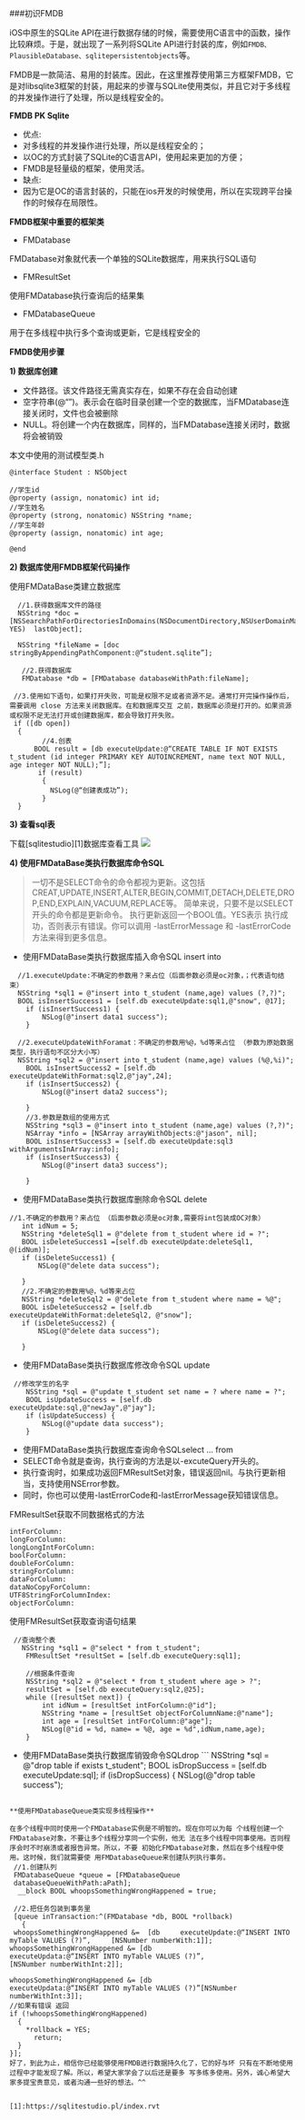 ###初识FMDB

iOS中原生的SQLite API在进行数据存储的时候，需要使用C语言中的函数，操作比较麻烦。于是，就出现了一系列将SQLite API进行封装的库，例如`FMDB、PlausibleDatabase、sqlitepersistentobjects`等。

FMDB是一款简洁、易用的封装库。因此，在这里推荐使用第三方框架FMDB，它是对libsqlite3框架的封装，用起来的步骤与SQLite使用类似，并且它对于多线程的并发操作进行了处理，所以是线程安全的。

**FMDB PK Sqlite**

- 优点:
 - 对多线程的并发操作进行处理，所以是线程安全的；
 - 以OC的方式封装了SQLite的C语言API，使用起来更加的方便；
 - FMDB是轻量级的框架，使用灵活。
- 缺点:
 - 因为它是OC的语言封装的，只能在ios开发的时候使用，所以在实现跨平台操作的时候存在局限性。
 
**FMDB框架中重要的框架类**

- FMDatabase

 FMDatabase对象就代表一个单独的SQLite数据库，用来执行SQL语句
- FMResultSet

 使用FMDatabase执行查询后的结果集
- FMDatabaseQueue

 用于在多线程中执行多个查询或更新，它是线程安全的
 
 
**FMDB使用步骤**

**1) 数据库创建**

- 文件路径。该文件路径无需真实存在，如果不存在会自动创建
- 空字符串(@“”)。表示会在临时目录创建一个空的数据库，当FMDatabase连接关闭时，文件也会被删除
- NULL。将创建一个内在数据库，同样的，当FMDatabase连接关闭时，数据将会被销毁

本文中使用的测试模型类.h
```
@interface Student : NSObject

//学生id
@property (assign, nonatomic) int id;
//学生姓名
@property (strong, nonatomic) NSString *name;
//学生年龄
@property (assign, nonatomic) int age;

@end
```

**2) 数据库使用FMDB框架代码操作**

使用FMDataBase类建立数据库
```
  //1.获得数据库文件的路径
  NSString *doc =[NSSearchPathForDirectoriesInDomains(NSDocumentDirectory,NSUserDomainMask, YES)  lastObject];                  

  NSString *fileName = [doc stringByAppendingPathComponent:@“student.sqlite”];

   //2.获得数据库
   FMDatabase *db = [FMDatabase databaseWithPath:fileName];

 //3.使用如下语句，如果打开失败，可能是权限不足或者资源不足。通常打开完操作操作后，需要调用 close 方法来关闭数据库。在和数据库交互 之前，数据库必须是打开的。如果资源或权限不足无法打开或创建数据库，都会导致打开失败。
 if ([db open])
  {
        //4.创表
      BOOL result = [db executeUpdate:@“CREATE TABLE IF NOT EXISTS t_student (id integer PRIMARY KEY AUTOINCREMENT, name text NOT NULL, age integer NOT NULL);”];
       if (result)
        {
          NSLog(@“创建表成功”);
        }
  }
  ```
**3) 查看sql表**

下载[sqlitestudio][1]数据库查看工具
![](/assets/pic22-1.png)


**4) 使用FMDataBase类执行数据库命令SQL**

>一切不是SELECT命令的命令都视为更新。这包括 CREAT,UPDATE,INSERT,ALTER,BEGIN,COMMIT,DETACH,DELETE,DROP,END,EXPLAIN,VACUUM,REPLACE等。
简单来说，只要不是以SELECT开头的命令都是更新命令。
执行更新返回一个BOOL值。YES表示 执行成功，否则表示有错误。你可以调用 -lastErrorMessage 和 -lastErrorCode方法来得到更多信息。

- 使用FMDataBase类执行数据库插入命令SQL insert into 
```
  //1.executeUpdate:不确定的参数用？来占位（后面参数必须是oc对象，；代表语句结束）
  NSString *sql1 = @"insert into t_student (name,age) values (?,?)";
  BOOL isInsertSuccess1 = [self.db executeUpdate:sql1,@"snow", @17];
    if (isInsertSuccess1) {
        NSLog(@"insert data1 success");
    }
    
  //2.executeUpdateWithForamat：不确定的参数用%@，%d等来占位 （参数为原始数据类型，执行语句不区分大小写）
  NSString *sql2 = @"insert into t_student (name,age) values (%@,%i)";
    BOOL isInsertSuccess2 = [self.db executeUpdateWithFormat:sql2,@"jay",24];
    if (isInsertSuccess2) {
        NSLog(@"insert data2 success");

    }
    //3.参数是数组的使用方式
    NSString *sql3 = @"insert into t_student (name,age) values (?,?)";
    NSArray *info = [NSArray arrayWithObjects:@"jason", nil];
    BOOL isInsertSuccess3 = [self.db executeUpdate:sql3 withArgumentsInArray:info];
    if (isInsertSuccess3) {
        NSLog(@"insert data3 success");
        
    }
```
- 使用FMDataBase类执行数据库删除命令SQL delete
 
 ```
 //1.不确定的参数用？来占位 （后面参数必须是oc对象,需要将int包装成OC对象）
    int idNum = 5;
    NSString *deleteSql1 = @"delete from t_student where id = ?";
    BOOL isDeleteSuccess1 =[self.db executeUpdate:deleteSql1, @(idNum)];
    if (isDeleteSuccess1) {
        NSLog(@"delete data success");
        
    }
    //2.不确定的参数用%@，%d等来占位
    NSString *deleteSql2 = @"delete from t_student where name = %@";
    BOOL isDeleteSuccess2 = [self.db executeUpdateWithFormat:deleteSql2, @"snow"];
    if (isDeleteSuccess2) {
        NSLog(@"delete data success");
        
    }
```
- 使用FMDataBase类执行数据库修改命令SQL update
```
 //修改学生的名字
    NSString *sql = @"update t_student set name = ? where name = ?";
    BOOL isUpdateSuccess = [self.db executeUpdate:sql,@"newJay",@"jay"];
    if (isUpdateSuccess) {
        NSLog(@"update data success");
    }
```

- 使用FMDataBase类执行数据库查询命令SQLselect ... from
 - SELECT命令就是查询，执行查询的方法是以-excuteQuery开头的。
 - 执行查询时，如果成功返回FMResultSet对象，错误返回nil。与执行更新相当，支持使用NSError参数。
 - 同时，你也可以使用-lastErrorCode和-lastErrorMessage获知错误信息。

 FMResultSet获取不同数据格式的方法
 ```
intForColumn:
longForColumn:
longLongIntForColumn:
boolForColumn:
doubleForColumn:
stringForColumn:
dataForColumn:
dataNoCopyForColumn:
UTF8StringForColumnIndex:
objectForColumn:
```
使用FMResultSet获取查询语句结果
```
 //查询整个表
   NSString *sql1 = @"select * from t_student";
    FMResultSet *resultSet = [self.db executeQuery:sql1];
    
    //根据条件查询
    NSString *sql2 = @"select * from t_student where age > ?";
    resultSet = [self.db executeQuery:sql2,@25];
    while ([resultSet next]) {
        int idNum = [resultSet intForColumn:@"id"];
        NSString *name = [resultSet objectForColumnName:@"name"];
        int age = [resultSet intForColumn:@"age"];
        NSLog(@"id = %d, name= = %@, age = %d",idNum,name,age);
    }
```
- 使用FMDataBase类执行数据库销毁命令SQLdrop ```
  NSString *sql = @"drop table if exists t_student";
    BOOL isDropSuccess = [self.db executeUpdate:sql];
    if (isDropSuccess) {
        NSLog(@"drop table success");
```

**使用FMDatabaseQueue类实现多线程操作**

在多个线程中同时使用一个FMDatabase实例是不明智的。现在你可以为每 个线程创建一个FMDatabase对象，不要让多个线程分享同一个实例，他无 法在多个线程中同事使用。否则程序会时不时崩溃或者报告异常。所以，不要 初始化FMDatabase对象，然后在多个线程中使用。这时候，我们就需要使 用FMDatabaseQueue来创建队列执行事务。
 //1.创建队列
 FMDatabaseQueue *queue = [FMDatabaseQueue   
 databaseQueueWithPath:aPath];
  __block BOOL whoopsSomethingWrongHappened = true;

 //2.把任务包装到事务里
 [queue inTransaction:^(FMDatabase *db, BOOL *rollback) 
   {  
 whoopsSomethingWrongHappened &=  [db     executeUpdate:@“INSERT INTO myTable VALUES (?)”,     [NSNumber numberWith:1]];
whoopsSomethingWrongHappened &= [db
executeUpdata:@“INSERT INTO myTable VALUES (?)”, 
[NSNumber numberWithInt:2]];

whoopsSomethingWrongHappened &= [db  
executeUpdata:@“INSERT INTO myTable VALUES (?)”[NSNumber  
numberWithInt:3]];
//如果有错误 返回
if (!whoopsSomethingWrongHappened)
  { 
    *rollback = YES;
      return;
  }
}];
好了，到此为止，相信你已经能够使用FMDB进行数据持久化了，它的好与坏 只有在不断地使用过程中才能发现了解。所以，希望大家学会了以后还是要多 写多练多使用。另外，诚心希望大家多提宝贵意见，或者沟通一些好的想法。^^


[1]:https://sqlitestudio.pl/index.rvt